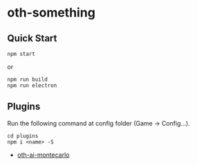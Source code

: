 # oth-something

## Quick Start

```
npm start
```
or
```
npm run build
npm run electron
```

## Plugins

Run the following command at config folder (Game -> Config...).
```
cd plugins
npm i <name> -S
```

* [oth-ai-montecarlo](https://github.com/Piroro-hs/oth-ai-montecarlo)
